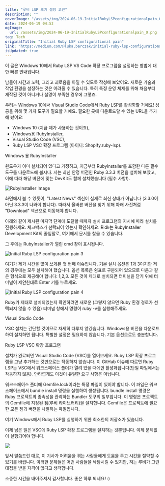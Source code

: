 ```yaml
---
title: "루비 LSP 초기 설정 고민"
description: ""
coverImage: "/assets/img/2024-06-19-InitialRubyLSPconfigurationalpain_0.png"
date: 2024-06-19 04:53
ogImage:
  url: /assets/img/2024-06-19-InitialRubyLSPconfigurationalpain_0.png
tag: Tech
originalTitle: "Initial Ruby LSP configurational pain"
link: "https://medium.com/@luka.barczak/initial-ruby-lsp-configurational-pain-7d58bba2b995"
isUpdated: true
---
```


이 글은 Windows 10에서 Ruby LSP VS Code 확장 프로그램을 설정하는 방법에 대한 빠른 안내입니다.

남들이 시간과 노력, 그리고 괴로움을 아낄 수 있도록 작성해 보았어요. 새로운 기술과 작업 환경을 설정하는 것은 어려울 수 있습니다. 특히 특정 운영 체제를 위해 처음부터 제작된 것이 아니거나 설명이 부족한 경우에 그렇죠.

우리는 Windows 10에서 Visual Studio Code에서 Ruby LSP를 활성화할 거에요! 성공을 위해 몇 가지 도구가 필요할 거에요. 필요한 곳에 다운로드할 수 있는 URL을 추가해 놨어요:

- Windows 10 (지금 제가 사용하는 것이죠),
- Windows용 RubyInstaller,
- Visual Studio Code (VSC),
- Ruby LSP VSC 확장 프로그램 (아이디: Shopify.ruby-lsp).

<div class="content-ad"></div>

Windows 용 RubyInstaller

윈도우가 이미 설치되어 있다고 가정하고, 지금부터 RubyInstaller를 포함한 다른 필수 도구를 다운로드해 봅시다. 저는 최신 안정 버전인 Ruby 3.3.3 버전을 설치해 보았고, 이에 따라 해당 버전에 맞는 DevKit도 함께 설치했습니다 (필수 사항!).

![RubyInstaller Image](/assets/img/2024-06-19-InitialRubyLSPconfigurationalpain_0.png)

화면에서 볼 수 있듯이, "Latest News" 섹션이 실제로 최신 상태가 아닙니다 (3.3.0이 아닌 3.3.3이 나와야 합니다). 따라서 올바른 버전을 찾기 위해 아래 사진처럼 "Download" 섹션으로 이동해야 합니다.

<div class="content-ad"></div>

아래와 같이 제시된 마지막 단계에 도달할 때까지 설치 프로그램의 지시에 따라 설치를 진행하세요. 체크박스가 선택되어 있는지 확인하세요. Ridk는 RubyInstaller Development Kit의 줄임말로, 여기에서 문서를 찾을 수 있습니다.

그 후에는 RubyInstaller가 열린 cmd 창이 표시됩니다.

<div class="content-ad"></div>

![Initial Ruby LSP configuration pain 3](/assets/img/2024-06-19-InitialRubyLSPconfigurationalpain_3.png)

여기가 제가 시간을 많이 쓰게된 첫 번째 이슈입니다. 기본 설치 옵션은 1과 3이지만 저의 경우에는 모두 설치해야 했습니다. 옵션 목록은 쉼표로 구분되어 있으므로 다음과 같은 형식으로 제공해야 합니다: 1,2,3. 모든 것이 제대로 설치되면 터미널을 닫기 위해 터미널이 제안한대로 Enter 키를 누르세요.

![Initial Ruby LSP configuration pain 4](/assets/img/2024-06-19-InitialRubyLSPconfigurationalpain_4.png)

Ruby가 제대로 설치되었는지 확인하려면 새로운 (그렇지 않으면 Ruby 환경 경로가 선택되지 않을 수 있음) 터미널 창에서 명령어 ruby -v를 실행해주세요.

<div class="content-ad"></div>

Visual Studio Code

VSC 설치는 간단할 것이므로 자세히 다루지 않겠습니다. Windows용 버전을 다운로드하여 설치하면 됩니다. 특별한 설정은 필요하지 않습니다. 기본 옵션으로도 충분합니다.

Ruby LSP VSC 확장 프로그램

설치가 완료되면 Visual Studio Code (VSC)를 열어보세요. Ruby LSP 확장 프로그램을 그냥 추가하는 것만으로는 작동하지 않습니다. 이 GitHub 이슈에 따르면 Ruby LSP는 VSC에서 워크스페이스 폴더가 열려 있을 때에만 활성화됩니다(단일 파일에서는 작동하지 않음). 안타깝게도 이것이 유일한 요구 사항은 아닙니다.

<div class="content-ad"></div>

워크스페이스 폴더에 Gemfile.lock이라는 특정 파일이 있어야 합니다. 이 파일은 워크스페이스에서 bundle install 명령을 실행하여 생성됩니다. bundle install 명령은 Ruby 프로젝트의 종속성을 관리하는 Bundler 도구의 일부입니다. 이 명령은 프로젝트의 Gemfile에 지정된 젬(루비 라이브러리)을 설치합니다. Gemfile은 프로젝트에 필요한 모든 젬과 버전을 나열하는 파일입니다.

여기 Windows에서 Ruby LSP를 실행하기 위한 최소한의 저장소가 있습니다.

이제 남은 일은 VSC에 Ruby LSP 확장 프로그램을 설치하는 것뿐입니다. 이제 문제없이 실행되어야 합니다.

<div class="content-ad"></div>

<img src="/assets/img/2024-06-19-InitialRubyLSPconfigurationalpain_6.png" />

앞서 말씀드린 대로, 이 기사가 어려움을 겪는 사람들에게 도움을 주고 시간을 절약할 수 있기를 바랍니다. 이러한 문제들은 어떤 사람들을 낙담시킬 수 있지만, 저는 루비가 그런 대접을 받을 자격이 없다고 생각합니다.

소중한 시간을 내어주셔서 감사합니다. 좋은 하루 되세요! :)
